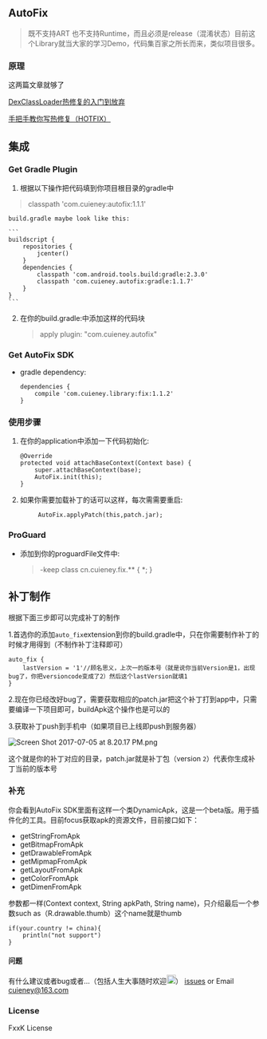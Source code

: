 ## AutoFix 
>既不支持ART 也不支持Runtime，而且必须是release（混淆状态）目前这个Library就当大家的学习Demo，代码集百家之所长而来，类似项目很多。

### 原理
这两篇文章就够了

[DexClassLoader热修复的入门到放弃](https://juejin.im/post/5951d5265188250d8f602225)

[手把手教你写热修复（HOTFIX）](https://juejin.im/post/595d02d5f265da6c375a90bf)

## 集成
### Get Gradle Plugin
1. 根据以下操作把代码填到你项目根目录的gradle中
>classpath 'com.cuieney:autofix:1.1.1'

	build.gradle maybe look like this:
	
	```
	buildscript {
	    repositories {
	        jcenter()
	    }
	    dependencies {
	        classpath 'com.android.tools.build:gradle:2.3.0'
            classpath 'com.cuieney.autofix:gradle:1.1.7'
	    }
	}
	```
2. 在你的build.gradle:中添加这样的代码块

	>apply plugin: "com.cuieney.autofix"

### Get AutoFix SDK

* gradle dependency:

	```	
	dependencies {
		compile 'com.cuieney.library:fix:1.1.2'
	}
	```
	
### 使用步骤
1. 在你的application中添加一下代码初始化:

	```
	@Override
	protected void attachBaseContext(Context base) {
	    super.attachBaseContext(base);
	    AutoFix.init(this);
	}
	```
2. 如果你需要加载补丁的话可以这样，每次需需要重启:

	```
	     AutoFix.applyPatch(this,patch.jar);
    
	```

### ProGuard
* 添加到你的proguardFile文件中:

	>-keep class cn.cuieney.fix.** { *; }
	
## 补丁制作
根据下面三步即可以完成补丁的制作

1.首选你的添加`auto_fix`extension到你的build.gradle中，只在你需要制作补丁的时候才用得到（不制作补丁注释即可）

```
auto_fix {
    lastVersion = '1'//顾名思义，上次一的版本号（就是说你当前Version是1，出现bug了，你把versioncode变成了2）然后这个lastVersion就填1
}

```

2.现在你已经改好bug了，需要获取相应的patch.jar把这个补丁打到app中，只需要编译一下项目即可，buildApk这个操作也是可以的

3.获取补丁push到手机中（如果项目已上线即push到服务器）


![Screen Shot 2017-07-05 at 8.20.17 PM.png](http://upload-images.jianshu.io/upload_images/3415839-1a5eb39c9d2f0ad8.png?imageMogr2/auto-orient/strip%7CimageView2/2/w/1240)

这个就是你的补丁对应的目录，patch.jar就是补丁包（version `2`）代表你生成补丁当前的版本号

### 补充
你会看到AutoFix SDK里面有这样一个类DynamicApk，这是一个beta版。用于插件化的工具。目前focus获取apk的资源文件，目前接口如下：
- getStringFromApk
- getBitmapFromApk
- getDrawableFromApk
- getMipmapFromApk
- getLayoutFromApk
- getColorFromApk
- getDimenFromApk

参数都一样(Context context, String apkPath, String name)，只介绍最后一个参数such as（R.drawable.thumb）这个name就是thumb

```
if(your.country != china){
    println("not support")
}

```

#### 问题
有什么建议或者bug或者...（包括人生大事随时欢迎<img src="emoji/smile" width="18"/>） [issues](https://github.com/Cuieney/AutoFix/issues) or 
Email <cuieney@163.com> 
### License
FxxK License

